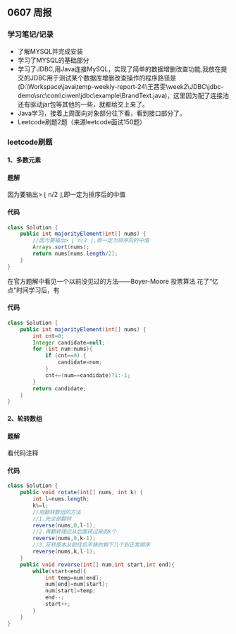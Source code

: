 ## 0607  周报
### 学习笔记/记录
- 了解MYSQL并完成安装
- 学习了MYSQL的基础部分
- 学习了JDBC,用Java连接MySQL，实现了简单的数据增删改查功能,我放在提交的JDBC用于测试某个数据库增删改查操作的程序路径是(D:\Workspace\java\temp-weekly-report-24\王茜雯\week2\JDBC\jdbc-demo\src\com\ciwen\jdbc\example\BrandText.java)，这里因为配了连接池还有驱动jar包等其他的一些，就都给交上来了。
- Java学习，接着上周面向对象部分往下看，看到接口部分了。
- Leetcode刷题2题（来源leetcode面试150题）

### leetcode刷题
#### 1、多数元素
#### 题解
因为要输出> ⌊ n/2 ⌋,即一定为排序后的中值
#### 代码
```java
class Solution {
    public int majorityElement(int[] nums) {
        //因为要输出> ⌊ n/2 ⌋,即一定为排序后的中值
        Arrays.sort(nums);
        return nums[nums.length/2];
    }
}
```
在官方题解中看见一个以前没见过的方法——Boyer-Moore 投票算法
花了“亿点”时间学习后，有
#### 代码
```java
class Solution {
    public int majorityElement(int[] nums) {
        int cnt=0;
        Integer candidate=null;
        for (int num:nums){
            if (cnt==0) {
                candidate=num;
            }
            cnt+=(num==candidate)?1:-1;
        }
        return candidate;
    }
}
```

#### 2、轮转数组
#### 题解
看代码注释
#### 代码
```java
class Solution {
    public void rotate(int[] nums, int k) {
        int l=nums.length;
        k%=l;
        //用翻转数组的方法
        //1.先全部翻转
        reverse(nums,0,l-1);
        //2.再翻转理应从后面转过来的k个
        reverse(nums,0,k-1);
        //3.反转原本从前往后平移的剩下几个到正常顺序
        reverse(nums,k,l-1);
    }
    public void reverse(int[] num,int start,int end){
        while(start<end){
            int temp=num[end];
            num[end]=num[start];
            num[start]=temp;
            end--;
            start++;
        }
    }
}
```
